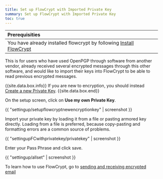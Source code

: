 ```yaml
---
title: Set up FlowCrypt with Imported Private Key
summary: Set up FlowCrypt with Imported Private Key
toc: true
---
```


| Prerequisities
|:---
| You have already installed flowcrypt by following [Install FlowCrypt](install.html)

This is for users who have used OpenPGP through software from another vendor, already received several encrypted messages through this other software, and would like to import their keys into FlowCrypt to be able to read previous encrypted messages. 

{{site.data.box.info}}
If you are new to encryption, you should instead [Create a new Private Key](new-private-key.html).
{{site.data.box.end}}

On the setup screen, click on **Use my own Private Key**.

{{ "settingup/setupflowcryptnewencryptionkey" | screenshot }}

Import your private key by loading it from a file or pasting armored key directly. Loading from a file is preferred, because copy-pasting and formatting errors are a common source of problems.

{{ "settingupFCwithprivatekey/privatekey" | screenshot }}

Enter your Pass Phrase and click save.

{{ "settingup/allset" | screenshot }}

To learn how to use FlowCrypt, go to [sending and receiving encrypted email](../send-and-receive/index.html)
